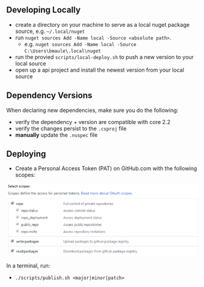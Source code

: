 ## Developing Locally

* create a directory on your machine to serve as a local nuget package source, e.g. `~/.local/nuget`
* run `nuget sources Add -Name local -Source <absolute path>`. 
  * e.g. `nuget sources Add -Name local -Source C:\Users\bmaule\.local\nuget`
* run the provied `scripts/local-deploy.sh` to push a new version to your local source
* open up a api project and install the newest version from your local source

## Dependency Versions

When declaring new dependencies, make sure you do the following:

* verify the dependency + version are compatible with core 2.2
* verify the changes persist to the `.csproj` file
* **manually** update the `.nuspec` file

## Deploying

* Create a Personal Access Token (PAT) on GitHub.com with the following scopes:

![](./assets/github-publish-scopes.png)

In a terminal, run:

* `./scripts/publish.sh <major|minor|patch>`
